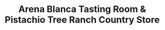 ---
title: "Arena Blanca Tasting Room & Pistachio Tree Ranch Country Store"
url: /alamogordo/arena-blanca-tasting-room-und-pistachio-tree-ranch-country-store/
shop: Wein
---